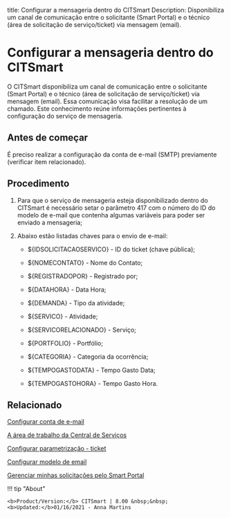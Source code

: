 title: Configurar a mensageria dentro do CITSmart
Description: Disponibiliza um canal de comunicação entre o solicitante (Smart Portal) e o técnico (área de solicitação de serviço/ticket) via mensagem (email).
# Configurar a mensageria dentro do CITSmart

O CITSmart disponibiliza um canal de comunicação entre o solicitante (Smart
Portal) e o técnico (área de solicitação de serviço/ticket) via mensagem
(email). Essa comunicação visa facilitar a resolução de um chamado. Este
conhecimento reúne informações pertinentes à configuração do serviço de
mensageria.


Antes de começar
--------------

É preciso realizar a configuração da conta de e-mail (SMTP) previamente (verificar item relacionado).

Procedimento
----------------

1.  Para que o serviço de mensageria esteja disponibilizado dentro do CITSmart é
    necessário setar o parâmetro 417 com o número do ID do modelo de e-mail que
    contenha algumas variáveis para poder ser enviado a mensageria;

2.  Abaixo estão listadas chaves para o envio de e-mail:

    -   \${IDSOLICITACAOSERVICO} - ID do ticket (chave pública);

    -   \${NOMECONTATO} - Nome do Contato;

    -   \${REGISTRADOPOR} - Registrado por;

    -   \${DATAHORA} - Data Hora;

    -   \${DEMANDA} - Tipo da atividade;

    -   \${SERVICO} - Atividade;
    
    -   \${SERVICORELACIONADO} - Serviço;
    
    -   \${PORTFOLIO} - Portfólio;
    
    -   \${CATEGORIA} - Categoria da ocorrência;
    
    -   \${TEMPOGASTODATA} - Tempo Gasto Data;
    
    -   \${TEMPOGASTOHORA} - Tempo Gasto Hora.


Relacionado
-------

[Configurar conta de e-mail](/pt-br/citsmart-platform-8/platform-administration/email-settings/configuration.html)

[A área de trabalho da Central de Serviços](/pt-br/citsmart-platform-8/processes/tickets/use/desktop-of-service-desk.html)

[Configurar parametrização - ticket](/pt-br/citsmart-platform-8/platform-administration/parameters-list/configure-parametrization-ticket.html)

[Configurar modelo de email](/pt-br/citsmart-platform-8/platform-administration/email-settings/email-templates-configure-email-template.html)

[Gerenciar minhas solicitações pelo Smart Portal](/pt-br/citsmart-platform-8/processes/portfolio-and-catalog/use/request-through-Smart-Portal.html)


!!! tip "About"

    <b>Product/Version:</b> CITSmart | 8.00 &nbsp;&nbsp;
    <b>Updated:</b>01/16/2021 - Anna Martins
